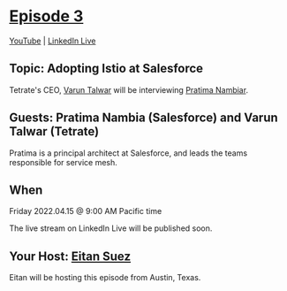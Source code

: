 # [Episode 3](presentation.md)

[YouTube](https://www.youtube.com/watch?v=8X25GDrZqgI) | [LinkedIn Live](https://www.linkedin.com/video/event/urn:li:ugcPost:6919422861010989056/)

## Topic:  Adopting Istio at Salesforce

Tetrate's CEO, [Varun Talwar](https://www.linkedin.com/in/varuntalwar/) will be interviewing [Pratima Nambiar](https://www.linkedin.com/in/pnambiar/).

## Guests: Pratima Nambia (Salesforce) and Varun Talwar (Tetrate)

Pratima is a principal architect at Salesforce, and leads the teams responsible for service mesh.

## When

Friday 2022.04.15 @ 9:00 AM Pacific time

The live stream on LinkedIn Live will be published soon.
## Your Host: [Eitan Suez](https://www.linkedin.com/in/eitan-suez-2336b26/)

Eitan will be hosting this episode from Austin, Texas.
